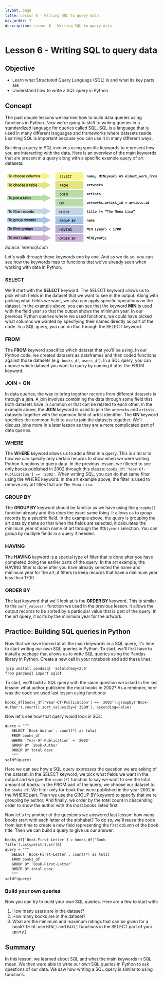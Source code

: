 ```yaml
---
layout: page
title: Lesson 6 - Writing SQL to query data
nav_order: 7
description: Lesson 6 - Writing SQL to query data
---
```

# Lesson 6 - Writing SQL to query data

## Objective

- Learn what Structured Query Language (SQL) is and what its key parts are
- Understand how to write a SQL query in Python

## Concept

The past couple lessons we learned how to build data queries using functions in Python.  Now we're going to shift to writing queries in a standardized language for queries called SQL.  SQL is a language that is used in many different languages and frameworks where datasets reside.  Learning SQL is important because you can use it in many different ways.

Building a query in SQL involves using specific keywords to represent how you are interacting with the data.  Here is an overview of the main keywords that are present in a query along with a specific example query of art datasets:

![image](images/06-sql_query_overview.jpg)
*Source: learnsql.com*

Let's walk through these keywords one by one.  And as we do so, you can see how the keywords map to functions that we've already seen when working with data in Python.

### SELECT

We'll start with the **SELECT** keyword.  The SELECT keyword allows us to pick which fields in the dataset that we want to see in the output.  Along with picking what fields we want, we also can apply specific operations on the dataset.  In the example above, you can see that the keyword **MIN** is used with the field year so that the output shows the minimum year.  In our previous Python queries where we used functions, we could have picked what columns we wanted by specifying their names directly as part of the code.  In a SQL query, you can do that through the SELECT keyword.
 
### FROM

The **FROM** keyword specifics which dataset that you'll be using.  In our Python code, we created datasets as dataframes and then coded functions against those datasets (e.g. `books_df`, `users_df`).  In a SQL query, you can choose which dataset you want to query by naming it after the FROM keyword.  

### JOIN + ON

In data queries, the way to bring together records from different datasets is through a **join**.  A join involves combining the data through some field that both datasets have in common or that can be related to each other.  In the example above, the **JOIN** keyword is used to join the `artworks` and `artists` datasets together with the common field of artist identifier.  The **ON** keyword specifics the common field to use to join the datasets together.  We'll discuss joins more in a later lesson as they are a more complicated part of data queries.

### WHERE

The **WHERE** keyword allows us to add a filter in a query.  This is similar to how we can specify only certain records to show when we were writing Python functions to query data.  In the previous lesson, we filtered to see only books published in 2002 through this clause: `books_df['Year-Of-Publication'] == '2002'`.  When writing SQL, you can do that same filter using the WHERE keyword.  In the art example above, the filter is used to remove any art titles that are `The Mona Lisa`.

### GROUP BY

The **GROUP BY** keyword should be familiar as we have using the `groupby()` function already and this does the exact same thing.  It allows us to group records by a specific field.  In the example above, the query is grouping the art data by name so that when the fields are selected, it calculates the minimum year of each name of art through the `MIN(year)` selection.  You can group by multiple fields in a query if needed.

### HAVING

The **HAVING** keyword is a special type of filter that is done after you have completed doing the earlier parts of the query.  In the art example, the HAVING filter is done after you have already selected the name and minimum year for the art; it filters to keep records that have a minimum year less than 1700.  

### ORDER BY

The last keyword that we'll look at is the **ORDER BY** keyword.  This is similar to the `sort_values()` function we used in the previous lesson.  It allows the output records to be sorted by a particular value that is part of the query.  In the art query, it sorts by the minimum year for the artwork.

## Practice: Building SQL queries in Python

Now that we have looked at all the main keywords in a SQL query, it's time to start writing our own SQL queries in Python.  To start, we'll first have to install a package that allows us to write SQL queries using the Pandas library in Python.  Create a new cell in your notebook and add these lines:

```
!pip install pandasql 'sqlalchemy<2.0'
from pandasql import sqldf
```

To start, we'll build a SQL query with the same question we asked in the last lesson: what author published the most books in 2002?  As a reminder, here was the code we used last lesson using functions:
```
books_df[books_df['Year-Of-Publication'] == '2002'].groupby('Book-Author').count().sort_values(by=['ISBN'], ascending=False)
```

Now let's see how that query would look in SQL:
```
query = """
   SELECT `Book-Author`, count(*) as total
   FROM books_df
   WHERE `Year-Of-Publication` = '2002'
   GROUP BY `Book-Author`
   ORDER BY total desc
   """
sqldf(query)
```

Here we can see how a SQL query expresses the question we are asking of the dataset.  In the SELECT keyword, we pick what fields we want in the output and we give the `count(*)` function to say we want to see the total amount of books.  In the FROM part of the query, we choose our dataset to be `books_df`.  We filter only for book that were published in the year 2002 in the WHERE part.  Then we use the GROUP BY keyword to specify that we're grouping by author.  And finally, we order by the total count in descending order to show the author with the most books listed first.

Now let's try another of the questions we answered last lesson: how many books start with each letter of the alphabet?  To do so, we'll reuse the code from last time to create a new field representing the first column of the book title.  Then we can build a query to give us our answer:
```
books_df['Book-First-Letter'] = books_df['Book-Title'].astype(str).str[0]
query = """
   SELECT `Book-First-Letter`, count(*) as total
   FROM books_df
   GROUP BY `Book-First-Letter`
   ORDER BY total desc
   """
sqldf(query)
```

### Build your own queries

Now you can try to build your own SQL queries.  Here are a few to start with:
1. How many users are in the dataset?
2. How many books are in the dataset?
3. What are the minimum and maximum ratings that can be given for a book?  (Hint: use `MIN()` and `MAX()` functions in the SELECT part of your query.)

## Summary
In this lesson, we learned about SQL and what the main keywords in SQL mean.  We then were able to write our own SQL queries in Python to ask questions of our data.  We saw how writing a SQL query is similar to using functions.
